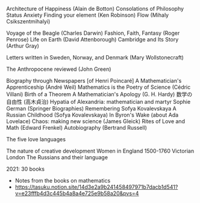 Architecture of Happiness (Alain de Botton) 
Consolations of Philosophy 
Status Anxiety 
Finding your element (Ken Robinson) 
Flow (Mihaly Csikszentmihalyi)

Voyage of the Beagle (Charles Darwin) 
Fashion, Faith, Fantasy (Roger Penrose) 
Life on Earth (David Attenborough) 
Cambridge and Its Story (Arthur Gray)

Letters written in Sweden, Norway, and Denmark (Mary Wollstonecraft) 

The Anthropocene reviewed (John Green) 

Biography through Newspapers [of Henri Poincaré] 
A Mathematician's Apprenticeship (André Weil) 
Mathematics is the Poetry of Science (Cédric Villani) 
Birth of a Theorem 
A Mathematician's Apology (G. H. Hardy) 
数学の自由性 (高木貞治)
Hypatia of Alexandria: mathematician and martyr 
Sophie German (Springer Biographies) 
Remembering Sofya Kovalevskaya 
A Russian Childhood (Sofya Kovalevskaya) 
In Byron's Wake (about Ada Lovelace) 
Chaos: making new science (James Gleick) 
Rites of Love and Math (Edward Frenkel) 
Autobiography (Bertrand Russell) 

The five love languages 

The nature of creative development 
Women in England 1500-1760 
Victorian London 
The Russians and their language 

2021: 30 books 
* Notes from the books on mathematics 
* https://tasuku.notion.site/14d3e2a9b241458497971b7dacb1d541?v=e23fffb4d3c445b4a8a4e725e9b58a20&pvs=4 
